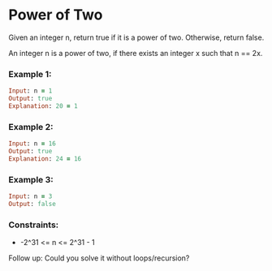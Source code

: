 # Power of Two

Given an integer n, return true if it is a power of two. Otherwise, return false.

An integer n is a power of two, if there exists an integer x such that n == 2x.

### Example 1:
```ruby
Input: n = 1
Output: true
Explanation: 20 = 1
```
### Example 2:
```ruby
Input: n = 16
Output: true
Explanation: 24 = 16
```
### Example 3:
```ruby
Input: n = 3
Output: false
```
### Constraints:

- -2^31 <= n <= 2^31 - 1

Follow up: Could you solve it without loops/recursion?